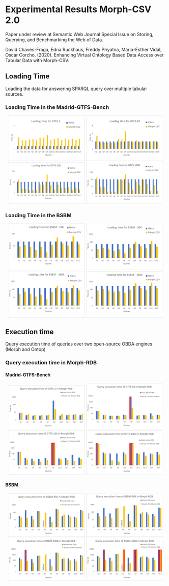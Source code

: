 # Experimental Results Morph-CSV 2.0

Paper under review at Semantic Web Journal Special Issue on Storing, Querying, and Benchmarking the Web of Data. 

David Chaves-Fraga, Edna Ruckhaus, Freddy Priyatna, Maria-Esther Vidal, Oscar Corcho, (2020). Enhancing Virtual Ontology Based Data Access over Tabular Data with Morph-CSV.

## Loading Time
Loading the data for answering SPARQL query over multiple tabular sources.

### Loading Time in the Madrid-GTFS-Bench
<p align="center">
<img src="https://github.com/oeg-upm/morph-csv/blob/evaluation/swj2020-si-webofdata/load/load_gtfs_1.png?raw=true" width="48%">
<img src="https://github.com/oeg-upm/morph-csv/blob/evaluation/swj2020-si-webofdata/load/load_gtfs_10.png?raw=true" width="48%">
<img src="https://github.com/oeg-upm/morph-csv/blob/evaluation/swj2020-si-webofdata/load/load_gtfs_100.png?raw=true" width="48%">
<img src="https://github.com/oeg-upm/morph-csv/blob/evaluation/swj2020-si-webofdata/load/load_gtfs_1000.png?raw=true" width="48%">
<p>

### Loading Time in the BSBM
<p align="center">
<img src="https://github.com/oeg-upm/morph-csv/blob/evaluation/swj2020-si-webofdata/load/load_bsbm_45.png?raw=true" width="48%">
<img src="https://github.com/oeg-upm/morph-csv/blob/evaluation/swj2020-si-webofdata/load/load_bsbm_90.png?raw=true" width="48%">
<img src="https://github.com/oeg-upm/morph-csv/blob/evaluation/swj2020-si-webofdata/load/load_bsbm_180.png?raw=true" width="48%">
<img src="https://github.com/oeg-upm/morph-csv/blob/evaluation/swj2020-si-webofdata/load/load_bsbm_360.png?raw=true" width="48%">
<p>


## Execution time
Query execution time of queries over two open-source OBDA engines (Morph and Ontop)

### Query execution time in Morph-RDB
#### Madrid-GTFS-Bench
<p align="center">
<img src="https://github.com/oeg-upm/morph-csv/blob/evaluation/swj2020-si-webofdata/execution/execution_gtfs_morph_1.png?raw=true" width="48%">
<img src="https://github.com/oeg-upm/morph-csv/blob/evaluation/swj2020-si-webofdata/execution/execution_gtfs_morph_10.png?raw=true" width="48%">
<img src="https://github.com/oeg-upm/morph-csv/blob/evaluation/swj2020-si-webofdata/execution/execution_gtfs_morph_100.png?raw=true" width="48%">
<img src="https://github.com/oeg-upm/morph-csv/blob/evaluation/swj2020-si-webofdata/execution/execution_gtfs_morph_1000.png?raw=true" width="48%">
<p>

#### BSBM
<p align="center">
<img src="https://github.com/oeg-upm/morph-csv/blob/evaluation/swj2020-si-webofdata/execution/execution_bsbm_morph_45.png?raw=true" width="48%">
<img src="https://github.com/oeg-upm/morph-csv/blob/evaluation/swj2020-si-webofdata/execution/execution_bsbm_morph_90.png?raw=true" width="48%">
<img src="https://github.com/oeg-upm/morph-csv/blob/evaluation/swj2020-si-webofdata/execution/execution_bsbm_morph_180.png?raw=true" width="48%">
<img src="https://github.com/oeg-upm/morph-csv/blob/evaluation/swj2020-si-webofdata/execution/execution_bsbm_morph_360.png?raw=true" width="48%">
<p>